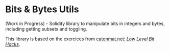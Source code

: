 # Bits & Bytes Utils
(Work in Progress) - Solidity library to manipulate bits in integers and bytes, including getting subsets and toggling.

This library is based on the exercices from [catonmat.net: _Low Level Bit Hacks_](https://catonmat.net/low-level-bit-hacks#:~:text=Bit%20hacks%20are%20ingenious%20little,two%20carefully%20chosen%20bitwise%20operations).
